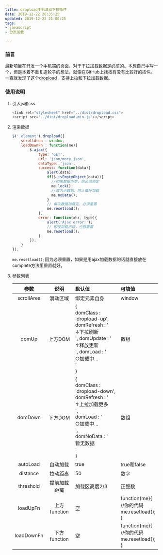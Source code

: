 ```yaml
---
title: dropload手机滚动下拉插件
date: 2019-12-22 20:35:25
updated: 2019-12-22 21:00:25
tags: 
- javascript
- 分页加载

---
```


### 前言

最新项目在开发一个手机端的页面，对于下拉加载数据是必须的。本想自己手写一个，但是本着不重复造轮子的想法，就像在GitHub上找找有没有比较好的插件。一查就发现了这个[dropload](https://github.com/ximan/dropload)，支持上拉和下拉加载数据。

<!--more-->

### 使用说明

1. 引入js和css

   ```java
   <link rel="stylesheet" href="../dist/dropload.css">
   <script src="../dist/dropload.min.js"></script>
   ```

2. 渲染数据

   ```javascript
   $('.element').dropload({
       scrollArea : window,
       loadDownFn : function(me){
           $.ajax({
               type: 'GET',
               url: 'json/more.json',
               dataType: 'json',
               success: function(data){
                   alert(data);
                   if($.isEmptyObject(data)){
                     //如果数据为空，则必须锁定
                     me.lock();
                     //致为无数据，防止循环加载
                     me.noData();
                   }
                   // 每次数据加载完，必须重置
                   me.resetload();
               },
               error: function(xhr, type){
                   alert('Ajax error!');
                   // 即使加载出错，也得重置
                   me.resetload();
               }
           });
       }
   });
   ```

   `me.resetload();`因为必须重置，如果是用ajax加载数据的话就直接放在complete方法里重置就好。

3. 参数列表

   |    参数    |     说明     | 默认值                                                       | 可填值                                                 |
   | :--------: | :----------: | :----------------------------------------------------------- | :----------------------------------------------------- |
   | scrollArea |   滑动区域   | 绑定元素自身                                                 | window                                                 |
   |   domUp    |   上方DOM    | {     <br />domClass : 'dropload-up',     <br />domRefresh : '<div class="dropload-refresh">↓下拉刷新</div>',     domUpdate : '<div class="dropload-update">↑释放更新</div>',     domLoad : '<div class="dropload-load">○加载中...</div>' <br />} | 数组                                                   |
   |  domDown   |   下方DOM    | {<br/>domClass : 'dropload-down',<br/>domRefresh : '<div class="dropload-refresh">↑上拉加载更多</div>',<br/>domLoad : '<div class="dropload-load">○加载中...</div>',<br/>domNoData : '<div class="dropload-noData">暂无数据</div>'<br/>} | 数组                                                   |
   |  autoLoad  |   自动加载   | true                                                         | true和false                                            |
   |  distance  |   拉动距离   | 50                                                           | 数字                                                   |
   | threshold  | 提前加载距离 | 加载区高度2/3                                                | 正整数                                                 |
   |  loadUpFn  | 上方function | 空                                                           | function(me){<br/>//你的代码<br/>me.resetload();<br/>} |
   | loadDownFn | 下方function | 空                                                           | function(me){<br/>//你的代码<br/>me.resetload();<br/>} |

   